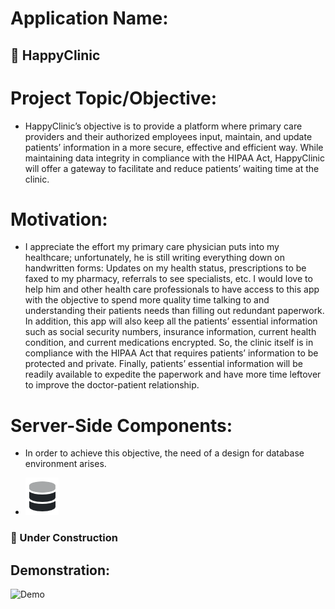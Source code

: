 # **Application Name:**
## 🏥  HappyClinic

# **Project Topic/Objective:**
* HappyClinic’s objective is to provide a platform where primary care providers and their authorized
 employees input, maintain, and update patients’ information in a more secure, effective and efficient way.
  While maintaining data integrity in compliance with the HIPAA Act, HappyClinic will offer a gateway to
  facilitate and reduce patients’ waiting time at the clinic. 
# **Motivation:**
* I appreciate the effort my primary care physician puts into my healthcare; unfortunately, he is still 
writing everything down on handwritten forms: Updates on my health status, prescriptions to be faxed to
my pharmacy, referrals to see specialists, etc. I would love to help him and other health care professionals
to have access to this app with the objective to spend more quality time talking to and understanding their
patients needs than filling out redundant paperwork. In addition, this app will also keep all the patients’
essential information such as social security numbers, insurance information, current health condition,
and current medications encrypted. So, the clinic itself is in compliance with the HIPAA Act that
requires patients’ information to be protected and private. Finally, patients’ essential information will
be readily available to expedite the paperwork and have more time leftover to improve the doctor-patient
 relationship.
# **Server-Side Components:**
* In order to achieve this objective, the need of a design for database environment arises.

* ![Demo](db_pic.PNG)
 
### 🔶 Under Construction


## **Demonstration:**

![Demo](https://media.giphy.com/media/3orif5JHN2ymsSryRq/giphy.gif)